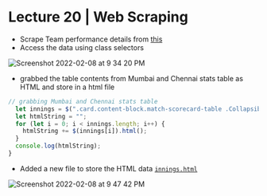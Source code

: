 # Lecture 20 | Web Scraping

- Scrape Team performance details from [this](https://www.espncricinfo.com//series/ipl-2020-21-1210595/mumbai-indians-vs-chennai-super-kings-1st-match-1216492/full-scorecard)
- Access the data using class selectors

![Screenshot 2022-02-08 at 9 34 20 PM](https://user-images.githubusercontent.com/28717686/153027066-2352ca69-cd87-468d-b641-3b718248cb92.png)

- grabbed the table contents from Mumbai and Chennai stats table as HTML and store in a html file

```js
// grabbing Mumbai and Chennai stats table
  let innings = $(".card.content-block.match-scorecard-table .Collapsible");
  let htmlString = "";
  for (let i = 0; i < innings.length; i++) {
    htmlString += $(innings[i]).html();
  }
  console.log(htmlString);
}
```

- Added a new file to store the HTML data [`innings.html`](https://thatbeautifuldream.github.io/pepcoding-webdev/lecture-020/espn-scraper/innings.html)

![Screenshot 2022-02-08 at 9 47 42 PM](https://user-images.githubusercontent.com/28717686/153029878-945d1b7b-dfb8-4d3b-85f3-407ba48ce499.png)
